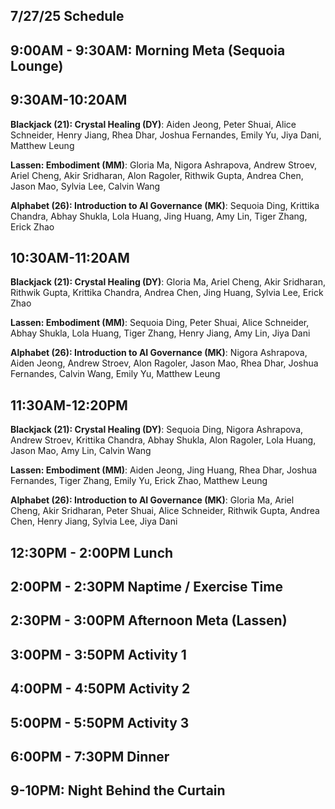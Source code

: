 ## 7/27/25 Schedule

## 9:00AM - 9:30AM: Morning Meta (Sequoia Lounge)
## 9:30AM-10:20AM

**Blackjack (21): Crystal Healing (DY)**: Aiden Jeong, Peter Shuai, Alice Schneider, Henry Jiang, Rhea Dhar, Joshua Fernandes, Emily Yu, Jiya Dani, Matthew Leung

**Lassen: Embodiment (MM)**: Gloria Ma, Nigora Ashrapova, Andrew Stroev, Ariel Cheng, Akir Sridharan, Alon Ragoler, Rithwik Gupta, Andrea Chen, Jason Mao, Sylvia Lee, Calvin Wang

**Alphabet (26): Introduction to AI Governance (MK)**: Sequoia Ding, Krittika Chandra, Abhay Shukla, Lola Huang, Jing Huang, Amy Lin, Tiger Zhang, Erick Zhao

## 10:30AM-11:20AM

**Blackjack (21): Crystal Healing (DY)**: Gloria Ma, Ariel Cheng, Akir Sridharan, Rithwik Gupta, Krittika Chandra, Andrea Chen, Jing Huang, Sylvia Lee, Erick Zhao

**Lassen: Embodiment (MM)**: Sequoia Ding, Peter Shuai, Alice Schneider, Abhay Shukla, Lola Huang, Tiger Zhang, Henry Jiang, Amy Lin, Jiya Dani

**Alphabet (26): Introduction to AI Governance (MK)**: Nigora Ashrapova, Aiden Jeong, Andrew Stroev, Alon Ragoler, Jason Mao, Rhea Dhar, Joshua Fernandes, Calvin Wang, Emily Yu, Matthew Leung

## 11:30AM-12:20PM

**Blackjack (21): Crystal Healing (DY)**: Sequoia Ding, Nigora Ashrapova, Andrew Stroev, Krittika Chandra, Abhay Shukla, Alon Ragoler, Lola Huang, Jason Mao, Amy Lin, Calvin Wang

**Lassen: Embodiment (MM)**: Aiden Jeong, Jing Huang, Rhea Dhar, Joshua Fernandes, Tiger Zhang, Emily Yu, Erick Zhao, Matthew Leung

**Alphabet (26): Introduction to AI Governance (MK)**: Gloria Ma, Ariel Cheng, Akir Sridharan, Peter Shuai, Alice Schneider, Rithwik Gupta, Andrea Chen, Henry Jiang, Sylvia Lee, Jiya Dani


## 12:30PM - 2:00PM Lunch
## 2:00PM - 2:30PM Naptime / Exercise Time
## 2:30PM - 3:00PM Afternoon Meta (Lassen)
## 3:00PM - 3:50PM Activity 1
## 4:00PM - 4:50PM Activity 2
## 5:00PM - 5:50PM Activity 3
## 6:00PM - 7:30PM Dinner
## 9-10PM: Night Behind the Curtain
